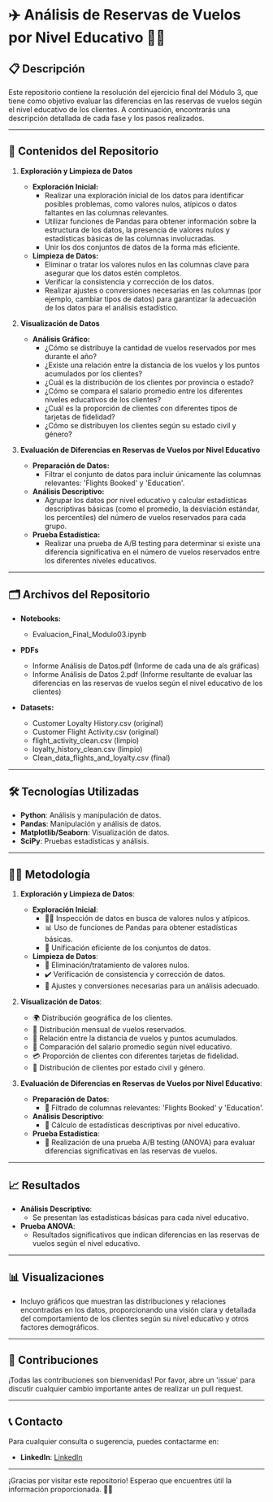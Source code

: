 # ✈️ Análisis de Reservas de Vuelos por Nivel Educativo 🧑‍🏫

## 📋 Descripción

Este repositorio contiene la resolución del ejercicio final del Módulo 3, que tiene como objetivo evaluar las diferencias en las reservas de vuelos según el nivel educativo de los clientes. A continuación, encontrarás una descripción detallada de cada fase y los pasos realizados.

---

## 📂 Contenidos del Repositorio

1. **Exploración y Limpieza de Datos**
    - **Exploración Inicial:**
      - Realizar una exploración inicial de los datos para identificar posibles problemas, como valores nulos, atípicos o datos faltantes en las columnas relevantes.
      - Utilizar funciones de Pandas para obtener información sobre la estructura de los datos, la presencia de valores nulos y estadísticas básicas de las columnas involucradas.
      - Unir los dos conjuntos de datos de la forma más eficiente.
    - **Limpieza de Datos:**
      - Eliminar o tratar los valores nulos en las columnas clave para asegurar que los datos estén completos.
      - Verificar la consistencia y corrección de los datos.
      - Realizar ajustes o conversiones necesarias en las columnas (por ejemplo, cambiar tipos de datos) para garantizar la adecuación de los datos para el análisis estadístico.

2. **Visualización de Datos**
    - **Análisis Gráfico:**
      - ¿Cómo se distribuye la cantidad de vuelos reservados por mes durante el año?
      - ¿Existe una relación entre la distancia de los vuelos y los puntos acumulados por los clientes?
      - ¿Cuál es la distribución de los clientes por provincia o estado?
      - ¿Cómo se compara el salario promedio entre los diferentes niveles educativos de los clientes?
      - ¿Cuál es la proporción de clientes con diferentes tipos de tarjetas de fidelidad?
      - ¿Cómo se distribuyen los clientes según su estado civil y género?

3. **Evaluación de Diferencias en Reservas de Vuelos por Nivel Educativo**
    - **Preparación de Datos:**
      - Filtrar el conjunto de datos para incluir únicamente las columnas relevantes: 'Flights Booked' y 'Education'.
    - **Análisis Descriptivo:**
      - Agrupar los datos por nivel educativo y calcular estadísticas descriptivas básicas (como el promedio, la desviación estándar, los percentiles) del número de vuelos reservados para cada grupo.
    - **Prueba Estadística:**
      - Realizar una prueba de A/B testing para determinar si existe una diferencia significativa en el número de vuelos reservados entre los diferentes niveles educativos.

---

## 🗂️ Archivos del Repositorio

- **Notebooks:**
  - Evaluacion_Final_Modulo03.ipynb
 
- **PDFs**
  - Informe Análisis de Datos.pdf (Informe de cada una de als gráficas)
  - Informe Análisis de Datos 2.pdf (Informe resultante de evaluar las diferencias en las reservas de vuelos según el nivel educativo de los clientes)

- **Datasets:**
  - Customer Loyalty History.csv (original)
  - Customer Flight Activity.csv (original)
  - flight_activity_clean.csv (limpio)
  - loyalty_history_clean.csv (limpio)
  - Clean_data_flights_and_loyalty.csv (final)
---

## 🛠️ Tecnologías Utilizadas

- **Python**: Análisis y manipulación de datos.
- **Pandas**: Manipulación y análisis de datos.
- **Matplotlib/Seaborn**: Visualización de datos.
- **SciPy**: Pruebas estadísticas y análisis.

---

## 🧑‍🔬 Metodología

1. **Exploración y Limpieza de Datos**:
    - **Exploración Inicial**:
        - 🕵️‍♂️ Inspección de datos en busca de valores nulos y atípicos.
        - 📊 Uso de funciones de Pandas para obtener estadísticas básicas.
        - 🔗 Unificación eficiente de los conjuntos de datos.
    - **Limpieza de Datos**:
        - 🚫 Eliminación/tratamiento de valores nulos.
        - ✔️ Verificación de consistencia y corrección de datos.
        - 🔄 Ajustes y conversiones necesarias para un análisis adecuado.

2. **Visualización de Datos**:
    - 🌍 Distribución geográfica de los clientes.
    - 📅 Distribución mensual de vuelos reservados.
    - 📏 Relación entre la distancia de vuelos y puntos acumulados.
    - 💼 Comparación del salario promedio según nivel educativo.
    - 💳 Proporción de clientes con diferentes tarjetas de fidelidad.
    - 👥 Distribución de clientes por estado civil y género.

3. **Evaluación de Diferencias en Reservas de Vuelos por Nivel Educativo**:
    - **Preparación de Datos**:
        - 📑 Filtrado de columnas relevantes: 'Flights Booked' y 'Education'.
    - **Análisis Descriptivo**:
        - 📐 Cálculo de estadísticas descriptivas por nivel educativo.
    - **Prueba Estadística**:
        - 🧪 Realización de una prueba A/B testing (ANOVA) para evaluar diferencias significativas en las reservas de vuelos.

---

## 📈 Resultados

- **Análisis Descriptivo**:
  - Se presentan las estadísticas básicas para cada nivel educativo.
- **Prueba ANOVA**:
  - Resultados significativos que indican diferencias en las reservas de vuelos según el nivel educativo.

---

## 📊 Visualizaciones

- Incluyo gráficos que muestran las distribuciones y relaciones encontradas en los datos, proporcionando una visión clara y detallada del comportamiento de los clientes según su nivel educativo y otros factores demográficos.

---

## 🤝 Contribuciones

¡Todas las contribuciones son bienvenidas! Por favor, abre un 'issue' para discutir cualquier cambio importante antes de realizar un pull request.

---

## 📞 Contacto

Para cualquier consulta o sugerencia, puedes contactarme en:

- **LinkedIn**: [LinkedIn](www.linkedin.com/in/mabelmr)

---

¡Gracias por visitar este repositorio! Esperao que encuentres útil la información proporcionada. 🐱‍🚀

